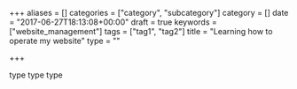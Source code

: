 +++
aliases = []
categories = ["category", "subcategory"]
category = []
date = "2017-06-27T18:13:08+00:00"
draft = true
keywords = ["website_management"]
tags = ["tag1", "tag2"]
title = "Learning how to operate my website"
type = ""

+++


<!--more-->

type type type
